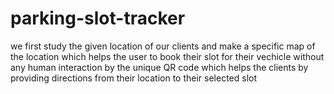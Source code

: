 # parking-slot-tracker
we first study the given location of our clients and make a specific map of the location which helps the user to book their slot for their vechicle without any human interaction by the unique QR code which helps the clients by providing directions from their location to their selected slot

